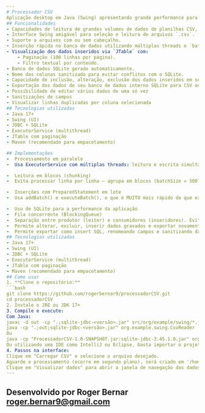 ```yaml
---
# Processador CSV
Aplicação desktop em Java (Swing) apresentando grande performance para leitura, visualização e inserção de arquivos CSV em um banco de dados SQLite com suporte a carregamento assíncrono, multithread e paginação.
## Funcionalidades
- Capacidades de leitura de grandes volumes de dados de planilhas CSV, suportando leitura em threads separadas para evitar travamento e usa banco de dados interno para performance na visualização dos dados
- Interface Swing amigável para seleção e leitura de arquivos `.csv`.
- Suporte a arquivos com ou sem cabeçalho.
- Inserção rápida no banco de dados utilizando múltiplas threads e `batch insert`.
- Visualização dos dados inseridos via `JTable` com:
    - Paginação (100 linhas por página).
    - Filtro textual por conteúdo.
- Banco de dados SQLite gerado automaticamente.
- Nome das colunas sanitizado para evitar conflitos com o SQLite.
- Capacidade de inclusão, alteração, exclusão dos dados inseridos em seu banco de dados interno
- Exportação dos dados de seu banco de dados interno SQLite para CSV ou SQL Insert
- Possibilidade de editar vários dados de uma só vez
- Sanitizações de campos
- Visualizar linhas duplicadas por coluna selecionada
## Tecnologias utilizadas
- Java 17+
- Swing (UI)
- JDBC + SQLite
- ExecutorService (multithread)
- JTable com paginação
- Maven (recomendado para empacotamento)

## Implementações
-  Processamento em paralelo
-  Usa ExecutorService com múltiplas threads: leitura e escrita simultânea.

-  Leitura em blocos (chunking)
-  Evita processar linha por linha — agrupa em blocos (batchSize = 500), o que reduz overhead de I/O e melhora performance de banco.

-  Inserções com PreparedStatement em lote
-  Usa addBatch() e executeBatch(), o que é MUITO mais rápido do que executar linha por linha.

-  Uso de SQLite para a performance da aplicação
-  Fila concorrente (BlockingQueue)
-  Separação entre produtor (leitor) e consumidores (inseridores). Evita gargalos.
-  Permite alterar, excluir, inserir dados gravados e exportar novamente para csv 
-  Permite exportar como insert SQL, renomeando campos e sanitizando dados
## Tecnologias utilizadas
- Java 17+
- Swing (UI)
- JDBC + SQLite
- ExecutorService (multithread)
- JTable com paginação
- Maven (recomendado para empacotamento)
## Como usar
1. **Clone o repositório:**
```bash
git clone https://github.com/rogerbernar9/processadorCSV.git
cd processadorCSV
2. Instale o JRE ou JDK 17+
3. Compile e execute:
Com Java:
javac -d out -cp ".;sqlite-jdbc-<versão>.jar" src/org/example/swing/*.java
java -cp ".;out;sqlite-jdbc-<versão>.jar" org.example.swing.CsvReader
Ou
java -cp "ProcessadorCSV-1.0-SNAPSHOT.jar:sqlite-jdbc-3.45.1.0.jar" org.processadorcsv.Main
Ou utilizando uma IDE como IntelliJ ou Eclipse, basta importar o projeto e executar a classe CsvReader.
4. Passos na interface:
Clique em "Carregar CSV" e selecione o arquivo desejado.
Aguarde o processamento (ocorre em segundo plano), será criado em '/home/seuusuario/.processadorcsv' o arquivo BD local do sqlite 'data.db'.
Clique em "Visualizar dados" para abrir a janela de navegação dos dados.
---
```

Desenvolvido por Roger Bernar
roger.bernar9@gmail.com
---









